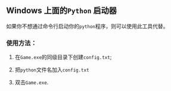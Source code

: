 ## Windows 上面的`Python` 启动器

如果你不想通过命令行启动你的`python`程序，则可以使用此工具代替。

### 使用方法：

1. 在`Game.exe`的同级目录下创建`config.txt`;

2. 把`python`文件名加入`config.txt`

3. 双击`Game.exe`.
